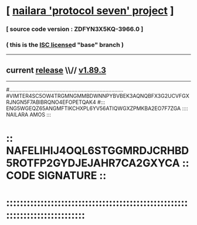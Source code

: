 
# [ [nailara 'protocol seven' project](http://nailara.network/) ]

### [ source code version : ZDFYN3X5KQ-3966.0 ]

### ( this is the [ISC license](license)d "base" branch )
---
## current [release](https://github.com/nailara-technologies/protocol-7/releases) \\\\// [v1.89.3](https://github.com/nailara-technologies/protocol-7/releases/tag/v1.89.3)
---
#.............................................................................
#VIMTER4SC5OW4TRGMNGMMBDWNNPYBVBEK3AQNQBFX3G2UCVFGXRJNGN5F7ABIBRQNO4EFOPETQAK4
#::: ENG5WGEQZ65ANGMFTIKCHXPL6YV56ATIQWGXZPMKBA2EO7F7ZGA :::: NAILARA AMOS :::
# :: NAFELIHIJ4OQL6STGGMRDJCRHBD5ROTFP2GYDJEJAHR7CA2GXYCA :: CODE SIGNATURE ::
# ::::::::::::::::::::::::::::::::::::::::::::::::::::::::::::::::::::::::::::
